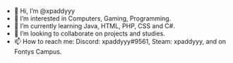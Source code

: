 - 👋 Hi, I’m @xpaddyyy
- 👀 I’m interested in Computers, Gaming, Programming.  
- 🌱 I’m currently learning Java, HTML, PHP, CSS and C#.
- 💞️ I’m looking to collaborate on projects and studies.
- 📫 How to reach me: Discord: xpaddyyy#9561, Steam: xpaddyyy, and on Fontys Campus.

<!---
xpaddyyy/xpaddyyy is a ✨ special ✨ repository because its `README.md` (this file) appears on your GitHub profile.
You can click the Preview link to take a look at your changes.
--->

